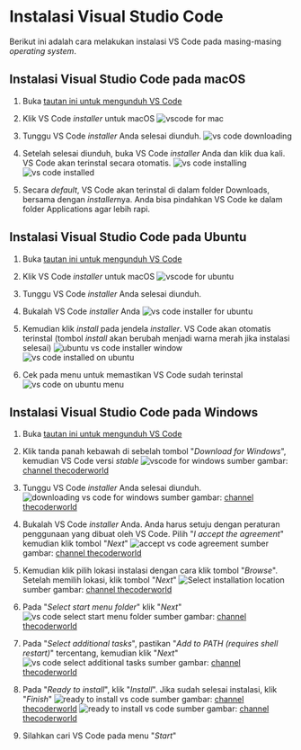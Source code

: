 # Instalasi Visual Studio Code

Berikut ini adalah cara melakukan instalasi VS Code pada masing-masing _operating system_.

## Instalasi Visual Studio Code pada macOS

1. Buka [tautan ini untuk mengunduh VS Code](https://code.visualstudio.com/Download)

2. Klik VS Code _installer_ untuk macOS
   ![vscode for mac](../assets/images/vs-code-installation/choose-vs-code-for-mac.png)

3. Tunggu VS Code _installer_ Anda selesai diunduh.
   ![vs code downloading](../assets/images/vs-code-installation/vs-code-downloading.png)

4. Setelah selesai diunduh, buka VS Code _installer_ Anda dan klik dua kali. VS Code akan terinstal secara otomatis.
   ![vs code installing](../assets/images/vs-code-installation/vs-code-installing.png)
   ![vs code installed](../assets/images/vs-code-installation/vs-code-installed.png)

5. Secara _default_, VS Code akan terinstal di dalam folder Downloads, bersama dengan *installer*nya. Anda bisa pindahkan VS Code ke dalam folder Applications agar lebih rapi.

## Instalasi Visual Studio Code pada Ubuntu

1. Buka [tautan ini untuk mengunduh VS Code](https://code.visualstudio.com/Download)

2. Klik VS Code _installer_ untuk macOS
   ![vscode for ubuntu](../assets/images/vs-code-installation/choose-vs-code-for-ubuntu.png)
3. Tunggu VS Code _installer_ Anda selesai diunduh.

4. Bukalah VS Code _installer_ Anda
   ![vs code installer for ubuntu](../assets/images/vs-code-installation/vs-code-installer-for-ubuntu.jpeg)

5. Kemudian klik _install_ pada jendela _installer_. VS Code akan otomatis terinstal (tombol _install_ akan berubah menjadi warna merah jika instalasi selesai)
   ![ubuntu vs code installer window](../assets/images/vs-code-installation/vs-code-installer-window-ubuntu.jpeg)
   ![vs code installed on ubuntu](../assets/images/vs-code-installation/vs-code-installed-on-ubuntu.jpeg)

6. Cek pada menu untuk memastikan VS Code sudah terinstal
   ![vs code on ubuntu menu](../assets/images/vs-code-installation/vs-code-on-ubuntu-menu.jpeg)

## Instalasi Visual Studio Code pada Windows

1. Buka [tautan ini untuk mengunduh VS Code](https://code.visualstudio.com)

2. Klik tanda panah kebawah di sebelah tombol "_Download for Windows_", kemudian VS Code versi _stable_
   ![vscode for windows](../assets/images/vs-code-installation/choose-vs-code-for-windows.png)
   sumber gambar: [channel thecoderworld](https://www.youtube.com/watch?v=h3sd4ra8FWA)

3. Tunggu VS Code _installer_ Anda selesai diunduh.
   ![downloading vs code for windows](../assets/images/vs-code-installation/downloading-vs-code-for-windows-installer.png)
   sumber gambar: [channel thecoderworld](https://www.youtube.com/watch?v=h3sd4ra8FWA)

4. Bukalah VS Code _installer_ Anda. Anda harus setuju dengan peraturan penggunaan yang dibuat oleh VS Code. Pilih "_I accept the agreement_" kemudian klik tombol "_Next_"
   ![accept vs code agreement](../assets/images/vs-code-installation/accept-vs-code-agreement.png)
   sumber gambar: [channel thecoderworld](https://www.youtube.com/watch?v=h3sd4ra8FWA)

5. Kemudian klik pilih lokasi instalasi dengan cara klik tombol "_Browse_". Setelah memilih lokasi, klik tombol "_Next_"
   ![Select installation location](../assets/images/vs-code-installation/select-installation-location.png)
   sumber gambar: [channel thecoderworld](https://www.youtube.com/watch?v=h3sd4ra8FWA)

6. Pada "_Select start menu folder_" klik "_Next_"
   ![vs code select start menu folder](../assets/images/vs-code-installation/select-start-menu-folder-vs-code.png)
   sumber gambar: [channel thecoderworld](https://www.youtube.com/watch?v=h3sd4ra8FWA)

7. Pada "_Select additional tasks_", pastikan "_Add to PATH (requires shell restart)_" tercentang, kemudian klik "_Next_"
   ![vs code select additional tasks](../assets/images/vs-code-installation/select-additional-tasks.png)
   sumber gambar: [channel thecoderworld](https://www.youtube.com/watch?v=h3sd4ra8FWA)

8. Pada "_Ready to install_", klik "_Install_". Jika sudah selesai instalasi, klik "_Finish_"
   ![ready to install vs code](../assets/images/vs-code-installation/ready-to-install-vs-code.png)
   sumber gambar: [channel thecoderworld](https://www.youtube.com/watch?v=h3sd4ra8FWA)
   ![ready to install vs code](../assets/images/vs-code-installation/finish-install-vs-code.png)
   sumber gambar: [channel thecoderworld](https://www.youtube.com/watch?v=h3sd4ra8FWA)

9. Silahkan cari VS Code pada menu "_Start_"
